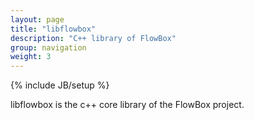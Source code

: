 ```yaml
---
layout: page
title: "libflowbox"
description: "C++ library of FlowBox"
group: navigation
weight: 3
---
```

{% include JB/setup %}

libflowbox is the c++ core library of the FlowBox project.
